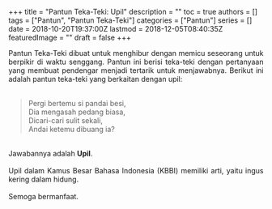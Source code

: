 +++
title = "Pantun Teka-Teki: Upil"
description = ""
toc = true
authors = []
tags = ["Pantun", "Pantun Teka-Teki"]
categories = ["Pantun"]
series = []
date = 2018-10-20T19:37:00Z
lastmod = 2018-12-05T08:40:35Z
featuredImage = ""
draft = false
+++

<div style="text-align: justify;">Pantun Teka-Teki dibuat untuk menghibur dengan memicu seseorang untuk berpikir di waktu senggang. Pantun ini berisi teka-teki dengan pertanyaan yang membuat pendengar menjadi tertarik untuk menjawabnya. Berikut ini adalah pantun teka-teki yang berkaitan dengan upil:<br /><br />
<blockquote class="tr_bq">Pergi bertemu si pandai besi,<br />Dia mengasah pedang biasa,<br />Dicari-cari sulit sekali,<br />Andai ketemu dibuang ia?</blockquote><br />Jawabannya adalah <b>Upil</b>.<br /><br />Upil dalam Kamus Besar Bahasa Indonesia (KBBI) memiliki arti, yaitu ingus kering dalam hidung.<br /><br />
Semoga bermanfaat.</div>
